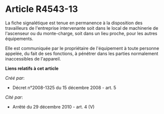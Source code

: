 # Article R4543-13

La fiche signalétique est tenue en permanence à la disposition des travailleurs de l'entreprise intervenante soit dans le
local de machinerie de l'ascenseur ou du monte-charge, soit dans un lieu proche, pour les autres équipements. 

Elle est communiquée par le propriétaire de l'équipement à toute personne appelée, du fait de ses fonctions, à pénétrer dans
les parties normalement inaccessibles de l'appareil.

**Liens relatifs à cet article**

_Créé par_:

  - Décret n°2008-1325 du 15 décembre 2008 - art. 5

_Cité par_:

  - Arrêté du 29 décembre 2010 - art. 4 (V)

